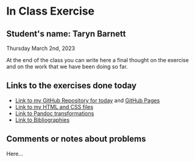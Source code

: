 # In Class Exercise
## Student's name: Taryn Barnett 

Thursday March 2nd, 2023 

At the end of the class you can write here a final thought on the exercise and on the work that we have been doing so far. 

## Links to the exercises done today 

- [Link to my GitHub Repository for today](https://www.github.com/taryneliana/DHExercise2) and [GitHub Pages](/DHExercise2)
- [Link to my HTML and CSS files](/DHExercise2/exercise2.html)
- [Link to Pandoc transformations](DHExercise2/pandoc_transformations.zip.zip)
- [Link to Bibliographies](/DHExercise2/bibliographies_Charismatic_Megafauna.html) 

## Comments or notes about problems 

Here...
